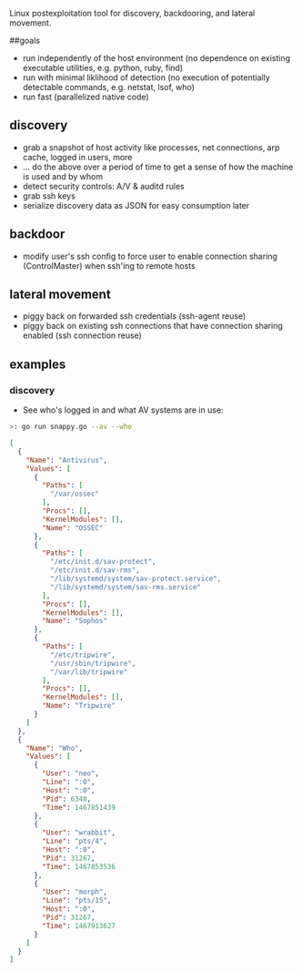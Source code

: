 Linux postexploitation tool for discovery, backdooring, and lateral movement.

##goals
* run independently of the host environment (no dependence on existing executable utilities, e.g. python, ruby, find)
* run with minimal liklihood of detection (no execution of potentially detectable commands, e.g. netstat, lsof, who)
* run fast (parallelized native code)

## discovery
* grab a snapshot of host activity like processes, net connections, arp cache, logged in users, more
* ... do the above over a period of time to get a sense of how the machine is used and by whom
* detect security controls: A/V & auditd rules
* grab ssh keys
* serialize discovery data as JSON for easy consumption later

## backdoor
* modify user's ssh config to force user to enable connection sharing (ControlMaster) when ssh'ing to remote hosts

## lateral movement
* piggy back on forwarded ssh credentials (ssh-agent reuse)
* piggy back on existing ssh connections that have connection sharing enabled (ssh connection reuse)


## examples
### discovery
* See who's logged in and what AV systems are in use:
```bash
>: go run snappy.go --av --who
```
```json
[
  {
    "Name": "Antivirus",
    "Values": [
      {
        "Paths": [
          "/var/ossec"
        ],
        "Procs": [],
        "KernelModules": [],
        "Name": "OSSEC"
      },
      {
        "Paths": [
          "/etc/init.d/sav-protect",
          "/etc/init.d/sav-rms",
          "/lib/systemd/system/sav-protect.service",
          "/lib/systemd/system/sav-rms.service"
        ],
        "Procs": [],
        "KernelModules": [],
        "Name": "Sophos"
      },
      {
        "Paths": [
          "/etc/tripwire",
          "/usr/sbin/tripwire",
          "/var/lib/tripwire"
        ],
        "Procs": [],
        "KernelModules": [],
        "Name": "Tripwire"
      }
    ]
  },
  {
    "Name": "Who",
    "Values": [
      {
        "User": "neo",
        "Line": ":0",
        "Host": ":0",
        "Pid": 6348,
        "Time": 1467851439
      },
      {
        "User": "wrabbit",
        "Line": "pts/4",
        "Host": ":0",
        "Pid": 31267,
        "Time": 1467853536
      },
      {
        "User": "morph",
        "Line": "pts/15",
        "Host": ":0",
        "Pid": 31267,
        "Time": 1467913627
      }
    ]
  }
]
```
